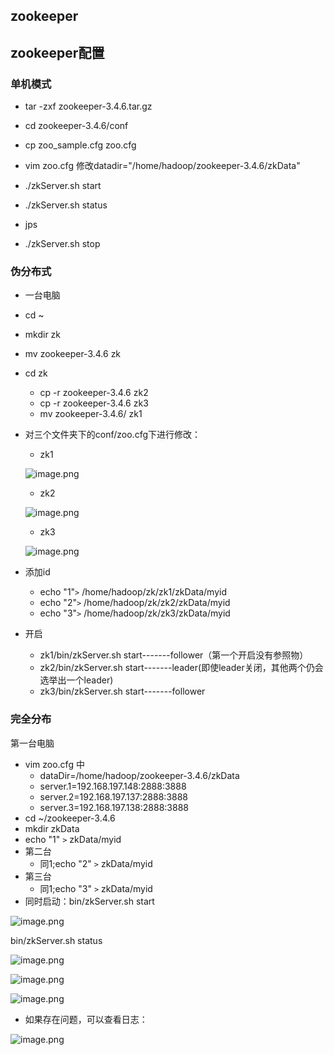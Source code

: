 ## zookeeper

## zookeeper配置

### 单机模式
* tar -zxf zookeeper-3.4.6.tar.gz
* cd zookeeper-3.4.6/conf
* cp zoo_sample.cfg zoo.cfg
* vim zoo.cfg 修改datadir="/home/hadoop/zookeeper-3.4.6/zkData"
* ./zkServer.sh start

* ./zkServer.sh status

* jps
* ./zkServer.sh stop 
### 伪分布式
* 一台电脑
* cd ~
* mkdir zk
* mv zookeeper-3.4.6 zk
* cd zk
	* cp -r zookeeper-3.4.6 zk2
	* cp -r  zookeeper-3.4.6 zk3
	* mv  zookeeper-3.4.6/ zk1
* 对三个文件夹下的conf/zoo.cfg下进行修改：
 	* zk1
	
	![image.png](https://upload-images.jianshu.io/upload_images/14466577-a12bee912f3612c8.png?imageMogr2/auto-orient/strip%7CimageView2/2/w/1240)

	* zk2
	
	![image.png](https://upload-images.jianshu.io/upload_images/14466577-512af05eea71dea8.png?imageMogr2/auto-orient/strip%7CimageView2/2/w/1240)
	
	* zk3
	
	![image.png](https://upload-images.jianshu.io/upload_images/14466577-a792c60c8d09a71e.png?imageMogr2/auto-orient/strip%7CimageView2/2/w/1240)

* 添加id			
	* echo "1"`>` /home/hadoop/zk/zk1/zkData/myid
	* echo "2"`>` /home/hadoop/zk/zk2/zkData/myid
	* echo "3"`>` /home/hadoop/zk/zk3/zkData/myid

* 开启
	* zk1/bin/zkServer.sh start-------follower（第一个开启没有参照物）
	* zk2/bin/zkServer.sh start-------leader(即使leader关闭，其他两个仍会选举出一个leader)
	* zk3/bin/zkServer.sh start-------follower 
### 完全分布
第一台电脑
* vim zoo.cfg 中
	* dataDir=/home/hadoop/zookeeper-3.4.6/zkData
	* server.1=192.168.197.148:2888:3888
	* server.2=192.168.197.137:2888:3888
	* server.3=192.168.197.138:2888:3888
* cd ~/zookeeper-3.4.6
* mkdir zkData
* echo "1" `>` zkData/myid
* 第二台
	* 同1;echo "2" `>` zkData/myid
* 第三台
	* 同1;echo "3" `>` zkData/myid
* 同时启动：bin/zkServer.sh start

![image.png](https://upload-images.jianshu.io/upload_images/14466577-5a1963a95e84f9fd.png?imageMogr2/auto-orient/strip%7CimageView2/2/w/1240)

bin/zkServer.sh status

![image.png](https://upload-images.jianshu.io/upload_images/14466577-5345996191a38ece.png?imageMogr2/auto-orient/strip%7CimageView2/2/w/1240)

![image.png](https://upload-images.jianshu.io/upload_images/14466577-c1a26f8e3d6768d4.png?imageMogr2/auto-orient/strip%7CimageView2/2/w/1240)

![image.png](https://upload-images.jianshu.io/upload_images/14466577-5d9473b1c49e6416.png?imageMogr2/auto-orient/strip%7CimageView2/2/w/1240)

* 如果存在问题，可以查看日志：

![image.png](https://upload-images.jianshu.io/upload_images/14466577-e52a281135442b6d.png?imageMogr2/auto-orient/strip%7CimageView2/2/w/1240)






















